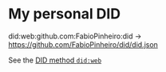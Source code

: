 # My personal DID

did:web:github.com:FabioPinheiro:did
 -> https://github.com/FabioPinheiro/did/did.json

See the [DID method `did:web`](https://w3c-ccg.github.io/did-method-web)

